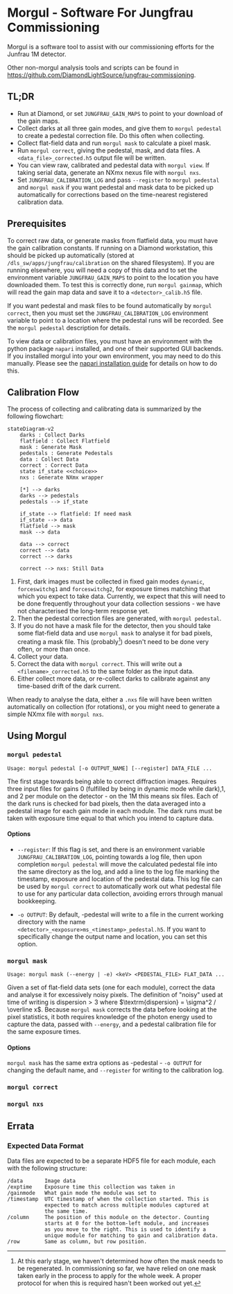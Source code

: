 # Morgul - Software For Jungfrau Commissioning

Morgul is a software tool to assist with our commissioning efforts for the
Junfrau 1M detector.

Other non-morgul analysis tools and scripts can be found in https://github.com/DiamondLightSource/jungfrau-commissioning.

## TL;DR

- Run at Diamond, or set `JUNGFRAU_GAIN_MAPS` to point to your download of the
  gain maps.
- Collect darks at all three gain modes, and give them to `morgul pedestal` to
  create a pedestal correction file. Do this often when collecting.
- Collect flat-field data and run `morgul mask` to calculate a pixel mask.
- Run `morgul correct`, giving the pedestal, mask, and data files. A
  `<data_file>_corrected.h5` output file will be written.
- You can view raw, calibrated and pedestal data with `morgul view`. If taking serial data, generate an NXmx nexus file with `morgul nxs`.
- Set `JUNGFRAU_CALIBRATION_LOG` and pass `--register` to `morgul pedestal` and
  `morgul mask` if you want pedestal and mask data to be picked up
  automatically for corrections based on the time-nearest registered
  calibration data.

## Prerequisites

To correct raw data, or generate masks from flatfield data, you must have the
gain calibration constants. If running on a Diamond workstation, this should be
picked up automatically (stored at `/dls_sw/apps/jungfrau/calibration` on the
shared filesystem). If you are running elsewhere, you will need a copy of this
data and to set the environment variable `JUNGFRAU_GAIN_MAPS` to point to the
location you have downloaded them. To test this is correctly done, run `morgul
gainmap`, which will read the gain map data and save it to a
`<detector>_calib.h5` file.

If you want pedestal and mask files to be found automatically by `morgul correct`, then you must set the `JUNGFRAU_CALIBRATION_LOG`
environment variable to point to a location where the pedestal runs
will be recorded. See the `morgul pedestal` description for details.

To view data or calibration files, you must have an environment with the python
package `napari` installed, and one of their supported GUI backends. If you
installed morgul into your own environment, you may need to do this manually.
Please see the [napari installation
guide](https://napari.org/stable/tutorials/fundamentals/installation.html) for
details on how to do this.

## Calibration Flow

The process of collecting and calibrating data is summarized by the following flowchart:

```mermaid
stateDiagram-v2
    darks : Collect Darks
    flatfield : Collect Flatfield
    mask : Generate Mask
    pedestals : Generate Pedestals
    data : Collect Data
    correct : Correct Data
    state if_state <<choice>>
    nxs : Generate NXmx wrapper

    [*] --> darks
    darks --> pedestals
    pedestals --> if_state

    if_state --> flatfield: If need mask
    if_state --> data
    flatfield --> mask
    mask --> data

    data --> correct
    correct --> data
    correct --> darks

    correct --> nxs: Still Data
```

1. First, dark images must be collected in fixed gain modes `dynamic`,
   `forceswitchg1` and `forceswitchg2`, for exposure times matching that which
   you expect to take data. Currently, we expect that this will need to be done
   frequently throughout your data collection sessions - we have not characterised
   the long-term response yet.
2. Then the pedestal correction files are generated, with `morgul pedestal`.
3. If you do not have a mask file for the detector, then you should take some
   flat-field data and use `morgul mask` to analyse it for bad pixels, creating
   a mask file. This (probably[^1]) doesn't need to be done very often, or more
   than once.
4. Collect your data.
5. Correct the data with `morgul correct`. This will write out a
   `<filename>_corrected.h5` to the same folder as the input data.
6. Either collect more data, or re-collect darks to calibrate against any
   time-based drift of the dark current.

When ready to analyse the data, either a `.nxs` file will have been written
automatically on collection (for rotations), or you might need to generate a
simple NXmx file with `morgul nxs`.

[^1]:
    At this early stage, we haven't determined how often the mask needs to be
    regenerated. In commissioning so far, we have relied on one mask taken
    early in the process to apply for the whole week. A proper protocol for
    when this is required hasn't been worked out yet.

## Using Morgul

### `morgul pedestal`

```
Usage: morgul pedestal [-o OUTPUT_NAME] [--register] DATA_FILE ...
```
The first stage towards being able to correct diffraction images. Requires
three input files for gains 0 (fulfilled by being in dynamic mode while
dark),1, and 2 per module on the detector - on the 1M this means six files.
Each of the dark runs is checked for bad pixels, then the data averaged into
a pedestal image for each gain mode in each module. The dark runs must be taken
with exposure time equal to that which you intend to capture data.

#### Options

- `--register`: If this flag is set, and there is an environment variable
`JUNGFRAU_CALIBRATION_LOG`, pointing towards a log file, then upon completion
`morgul pedestal` will move the calculated pedestal file into the same
directory as the log, and add a line to the log file marking the timestamp,
exposure and location of the pedestal data. This log file can be used by
`morgul correct` to automatically work out what pedestal file to use for any
particular data collection, avoiding errors through manual bookkeeping.

- `-o OUTPUT`: By default, -pedestal will write to a file in the current working
directory with the name `<detector>_<exposure>ms_<timestamp>_pedestal.h5`. If
you want to specifically change the output name and location, you can set this
option.


### `morgul mask`

```
Usage: morgul mask (--energy | -e) <keV> <PEDESTAL_FILE> FLAT_DATA ...
```

Given a set of flat-field data sets (one for each module), correct the data and
analyse it for excessively noisy pixels. The definition of "noisy" used at time
of writing is $\textrm{dispersion} > 3$ where $\textrm{dispersion} = \sigma^2 /
\overline x$. Because `morgul mask` corrects the data before looking at the
pixel statistics, it both requires knowledge of the photon energy used to
capture the data, passed with `--energy`, and a pedestal calibration file for
the same exposure times.

#### Options

`morgul mask` has the same extra options as -pedestal - `-o OUTPUT` for
changing the default name, and `--register` for writing to the calibration log.

### `morgul correct`

### `morgul nxs`

## Errata

### Expected Data Format

Data files are expected to be a separate HDF5 file for each module, each  with the following structure:
```
/data       Image data
/exptime    Exposure time this collection was taken in
/gainmode   What gain mode the module was set to
/timestamp  UTC timestamp of when the collection started. This is
            expected to match across multiple modules captured at
            the same time.
/column     The position of this module on the detector. Counting
            starts at 0 for the bottom-left module, and increases
            as you move to the right. This is used to identify a
            unique module for matching to gain and calibration data.
/row        Same as column, but row position.
```
